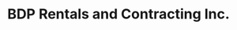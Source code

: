 ---
title: "BDP Rentals and Contracting Inc."
url: /robay/bdp-rentals-and-contracting-inc/
shop: Mieten
---
